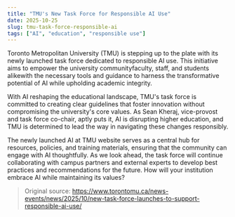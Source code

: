 ```yaml
---
title: "TMU's New Task Force for Responsible AI Use"
date: 2025-10-25
slug: tmu-task-force-responsible-ai
tags: ["AI", "education", "responsible use"]
---
```


Toronto Metropolitan University (TMU) is stepping up to the plate with its newly launched task force dedicated to responsible AI use. This initiative aims to empower the university communityfaculty, staff, and students alikewith the necessary tools and guidance to harness the transformative potential of AI while upholding academic integrity. 

With AI reshaping the educational landscape, TMU's task force is committed to creating clear guidelines that foster innovation without compromising the university's core values. As Sean Kheraj, vice-provost and task force co-chair, aptly puts it, AI is disrupting higher education, and TMU is determined to lead the way in navigating these changes responsibly. 

The newly launched AI at TMU website serves as a central hub for resources, policies, and training materials, ensuring that the community can engage with AI thoughtfully. As we look ahead, the task force will continue collaborating with campus partners and external experts to develop best practices and recommendations for the future. How will your institution embrace AI while maintaining its values?
> Original source: https://www.torontomu.ca/news-events/news/2025/10/new-task-force-launches-to-support-responsible-ai-use/